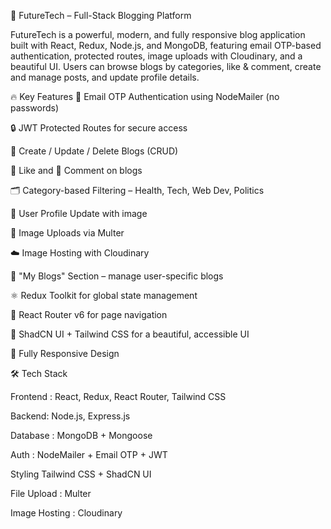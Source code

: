 🚀 FutureTech – Full-Stack Blogging Platform

FutureTech is a powerful, modern, and fully responsive blog application built with React, Redux, Node.js, and MongoDB, featuring email OTP-based authentication, protected routes, image uploads with Cloudinary, and a beautiful UI. Users can browse blogs by categories, like & comment, create and manage posts, and update profile details.

🔥 Key Features
🔐 Email OTP Authentication using NodeMailer (no passwords)

🔒 JWT Protected Routes for secure access

📝 Create / Update / Delete Blogs (CRUD)

💖 Like and 💬 Comment on blogs

🗂️ Category-based Filtering – Health, Tech, Web Dev, Politics

👤 User Profile Update with image

📂 Image Uploads via Multer

☁️ Image Hosting with Cloudinary

🧾 "My Blogs" Section – manage user-specific blogs

⚛️ Redux Toolkit for global state management

🧭 React Router v6 for page navigation

🎨 ShadCN UI + Tailwind CSS for a beautiful, accessible UI

📱 Fully Responsive Design

🛠️ Tech Stack

Frontend :	React, Redux, React Router, Tailwind CSS

Backend:	Node.js, Express.js

Database :	MongoDB + Mongoose

Auth	: NodeMailer + Email OTP + JWT

Styling	Tailwind CSS + ShadCN UI

File Upload :	Multer

Image Hosting :	Cloudinary
